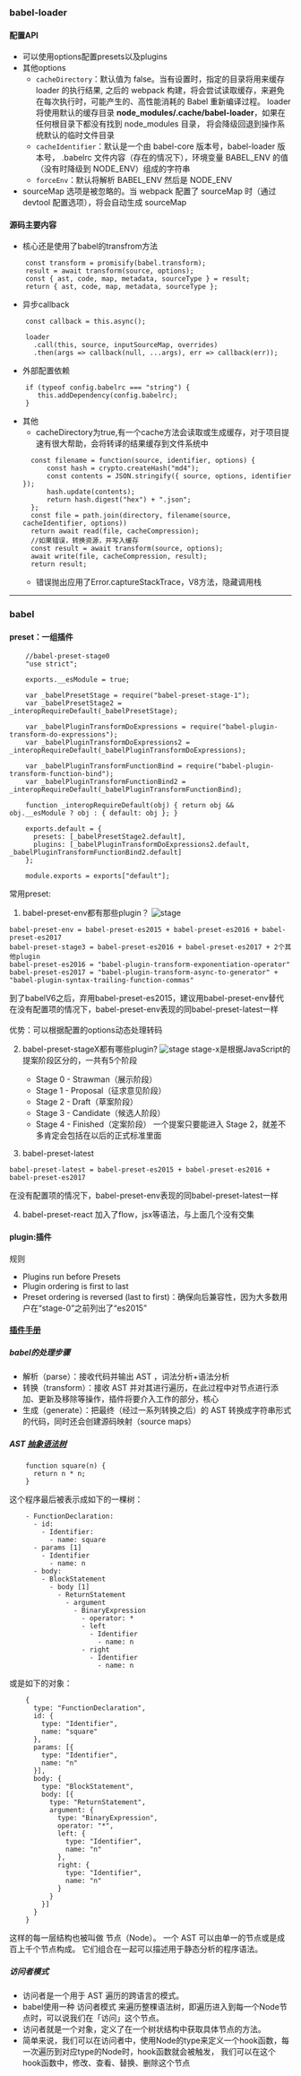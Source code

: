 ### babel-loader
#### 配置API
- 可以使用options配置presets以及plugins
- 其他options
    - `cacheDirectory`：默认值为 false。当有设置时，指定的目录将用来缓存 loader 的执行结果,
      之后的 webpack 构建，将会尝试读取缓存，来避免在每次执行时，可能产生的、高性能消耗的 Babel 重新编译过程。
      loader 将使用默认的缓存目录 **node_modules/.cache/babel-loader**，如果在任何根目录下都没有找到 node_modules 目录，
      将会降级回退到操作系统默认的临时文件目录
    - `cacheIdentifier`：默认是一个由 babel-core 版本号，babel-loader 版本号，
      .babelrc 文件内容（存在的情况下），环境变量 BABEL_ENV 的值（没有时降级到 NODE_ENV）组成的字符串
    - `forceEnv`：默认将解析 BABEL_ENV 然后是 NODE_ENV
- sourceMap 选项是被忽略的。当 webpack 配置了 sourceMap 时（通过 devtool 配置选项），将会自动生成 sourceMap

#### 源码主要内容
- 核心还是使用了babel的transfrom方法
```
    const transform = promisify(babel.transform);
    result = await transform(source, options);
    const { ast, code, map, metadata, sourceType } = result;
    return { ast, code, map, metadata, sourceType };
```
- 异步callback
```
    const callback = this.async();

    loader
      .call(this, source, inputSourceMap, overrides)
      .then(args => callback(null, ...args), err => callback(err));
```
- 外部配置依赖
```
    if (typeof config.babelrc === "string") {
       this.addDependency(config.babelrc);
    }
```
- 其他
    - cacheDirectory为true,有一个cache方法会读取或生成缓存，对于项目提速有很大帮助，会将转译的结果缓存到文件系统中
    ```
      const filename = function(source, identifier, options) {
          const hash = crypto.createHash("md4");
          const contents = JSON.stringify({ source, options, identifier });
          hash.update(contents);
          return hash.digest("hex") + ".json";
      };
      const file = path.join(directory, filename(source, cacheIdentifier, options))
      return await read(file, cacheCompression);
      //如果错误，转换资源，并写入缓存
      const result = await transform(source, options);
      await write(file, cacheCompression, result);
      return result;
    ```
    - 错误抛出应用了Error.captureStackTrace，V8方法，隐藏调用栈

********

### babel
#### preset：一组插件
```
    //babel-preset-stage0
    "use strict";

    exports.__esModule = true;

    var _babelPresetStage = require("babel-preset-stage-1");
    var _babelPresetStage2 = _interopRequireDefault(_babelPresetStage);

    var _babelPluginTransformDoExpressions = require("babel-plugin-transform-do-expressions");
    var _babelPluginTransformDoExpressions2 = _interopRequireDefault(_babelPluginTransformDoExpressions);

    var _babelPluginTransformFunctionBind = require("babel-plugin-transform-function-bind");
    var _babelPluginTransformFunctionBind2 = _interopRequireDefault(_babelPluginTransformFunctionBind);

    function _interopRequireDefault(obj) { return obj && obj.__esModule ? obj : { default: obj }; }

    exports.default = {
      presets: [_babelPresetStage2.default],
      plugins: [_babelPluginTransformDoExpressions2.default, _babelPluginTransformFunctionBind2.default]
    };

    module.exports = exports["default"];
```
常用preset:
1. babel-preset-env都有那些plugin？
![stage](../img/preset.png)
```
babel-preset-env = babel-preset-es2015 + babel-preset-es2016 + babel-preset-es2017
babel-preset-stage3 = babel-preset-es2016 + babel-preset-es2017 + 2个其他plugin
babel-preset-es2016 = "babel-plugin-transform-exponentiation-operator"
babel-preset-es2017 = "babel-plugin-transform-async-to-generator" + "babel-plugin-syntax-trailing-function-commas"
```
到了babelV6之后，弃用babel-preset-es2015，建议用babel-preset-env替代<br/>
在没有配置项的情况下，babel-preset-env表现的同babel-preset-latest一样<br/>
<br/>
优势：可以根据配置的options动态处理转码
<br/>

2. babel-preset-stageX都有哪些plugin?
![stage](../img/stage.png)
stage-x是根据JavaScript的提案阶段区分的，一共有5个阶段
    - Stage 0 - Strawman（展示阶段）
    - Stage 1 - Proposal（征求意见阶段）
    - Stage 2 - Draft（草案阶段）
    - Stage 3 - Candidate（候选人阶段）
    - Stage 4 - Finished（定案阶段）
一个提案只要能进入 Stage 2，就差不多肯定会包括在以后的正式标准里面

3. babel-preset-latest
```
babel-preset-latest = babel-preset-es2015 + babel-preset-es2016 + babel-preset-es2017
```
在没有配置项的情况下，babel-preset-env表现的同babel-preset-latest一样

4. babel-preset-react
加入了flow，jsx等语法，与上面几个没有交集

#### plugin:插件
规则
- Plugins run before Presets
- Plugin ordering is first to last
- Preset ordering is reversed (last to first)：确保向后兼容性，因为大多数用户在“stage-0”之前列出了“es2015”

#### [插件手册](https://github.com/jamiebuilds/babel-handbook/blob/master/translations/zh-Hans/plugin-handbook.md)
##### babel的处理步骤
- 解析（parse）：接收代码并输出 AST ，词法分析+语法分析
- 转换（transform）：接收 AST 并对其进行遍历，在此过程中对节点进行添加、更新及移除等操作，插件将要介入工作的部分，核心
- 生成（generate）：把最终（经过一系列转换之后）的 AST 转换成字符串形式的代码，同时还会创建源码映射（source maps）

##### AST [抽象语法树](https://segmentfault.com/a/1190000016231512)
```
    function square(n) {
      return n * n;
    }
```
这个程序最后被表示成如下的一棵树：
```
    - FunctionDeclaration:
      - id:
        - Identifier:
          - name: square
      - params [1]
        - Identifier
          - name: n
      - body:
        - BlockStatement
          - body [1]
            - ReturnStatement
              - argument
                - BinaryExpression
                  - operator: *
                  - left
                    - Identifier
                      - name: n
                  - right
                    - Identifier
                      - name: n
```
或是如下的对象：
```
    {
      type: "FunctionDeclaration",
      id: {
        type: "Identifier",
        name: "square"
      },
      params: [{
        type: "Identifier",
        name: "n"
      }],
      body: {
        type: "BlockStatement",
        body: [{
          type: "ReturnStatement",
          argument: {
            type: "BinaryExpression",
            operator: "*",
            left: {
              type: "Identifier",
              name: "n"
            },
            right: {
              type: "Identifier",
              name: "n"
            }
          }
        }]
      }
    }
```
这样的每一层结构也被叫做 节点（Node）。 一个 AST 可以由单一的节点或是成百上千个节点构成。 它们组合在一起可以描述用于静态分析的程序语法。

##### 访问者模式
- 访问者是一个用于 AST 遍历的跨语言的模式。
- babel使用一种 访问者模式 来遍历整棵语法树，即遍历进入到每一个Node节点时，可以说我们在「访问」这个节点。
- 访问者就是一个对象，定义了在一个树状结构中获取具体节点的方法。
- 简单来说，我们可以在访问者中，使用Node的type来定义一个hook函数，每一次遍历到对应type的Node时，hook函数就会被触发，
我们可以在这个hook函数中，修改、查看、替换、删除这个节点















